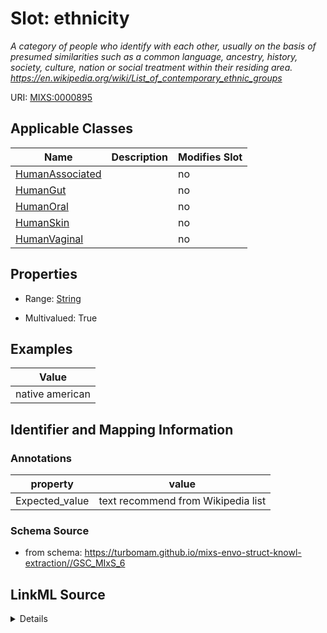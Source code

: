# Slot: ethnicity


_A category of people who identify with each other, usually on the basis of presumed similarities such as a common language, ancestry, history, society, culture, nation or social treatment within their residing area. https://en.wikipedia.org/wiki/List_of_contemporary_ethnic_groups_



URI: [MIXS:0000895](https://w3id.org/mixs/0000895)



<!-- no inheritance hierarchy -->




## Applicable Classes

| Name | Description | Modifies Slot |
| --- | --- | --- |
[HumanAssociated](HumanAssociated.md) |  |  no  |
[HumanGut](HumanGut.md) |  |  no  |
[HumanOral](HumanOral.md) |  |  no  |
[HumanSkin](HumanSkin.md) |  |  no  |
[HumanVaginal](HumanVaginal.md) |  |  no  |







## Properties

* Range: [String](String.md)

* Multivalued: True






## Examples

| Value |
| --- |
| native american |

## Identifier and Mapping Information





### Annotations

| property | value |
| --- | --- |
| Expected_value | text recommend from Wikipedia list |



### Schema Source


* from schema: https://turbomam.github.io/mixs-envo-struct-knowl-extraction//GSC_MIxS_6




## LinkML Source

<details>
```yaml
name: ethnicity
annotations:
  Expected_value:
    tag: Expected_value
    value: text recommend from Wikipedia list
description: A category of people who identify with each other, usually on the basis
  of presumed similarities such as a common language, ancestry, history, society,
  culture, nation or social treatment within their residing area. https://en.wikipedia.org/wiki/List_of_contemporary_ethnic_groups
title: ethnicity
examples:
- value: native american
from_schema: https://turbomam.github.io/mixs-envo-struct-knowl-extraction//GSC_MIxS_6
rank: 1000
string_serialization: '{text}'
slot_uri: MIXS:0000895
multivalued: true
alias: ethnicity
domain_of:
- HumanAssociated
- HumanGut
- HumanOral
- HumanSkin
- HumanVaginal
range: string
required: false
recommended: false

```
</details>